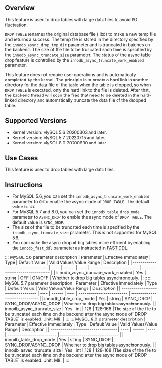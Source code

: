## Overview
This feature is used to drop tables with large data files to avoid I/O fluctuation.

`DROP TABLE` renames the original database file (.ibd) to make a new temp file and returns a success. The temp file is stored in the directory specified by the `innodb_async_drop_tmp_dir` parameter and is truncated in batches on the backend. The size of the file to be truncated each time is specified by the `innodb_async_truncate_size` parameter. The status of the async table drop feature is controlled by the `innodb_async_truncate_work_enabled` parameter.

This feature does not require user operations and is automatically completed by the kernel. The principle is to create a hard link in another directory for the data file of the table when the table is dropped, so when `DROP TABLE` is executed, only the hard link to the file is deleted. After that, the backend thread will scan the files that need to be deleted in the hard-linked directory and automatically truncate the data file of the dropped table.

## Supported Versions
- Kernel version: MySQL 5.6 20200303 and later.
- Kernel version: MySQL 5.7 20220715 and later.
- Kernel version: MySQL 8.0 20200630 and later.

## Use Cases
This feature is used to drop tables with large data files.

## Instructions
- For MySQL 5.6, you can set the `innodb_async_truncate_work_enabled` parameter to `ON` to enable the async mode of `DROP TABLE`. The default value is `OFF`.
- For MySQL 5.7 and 8.0, you can set the `innodb_table_drop_mode` parameter to `ASYNC_DROP` to enable the async mode of `DROP TABLE`. The default value is `SYNC_DROP`.
- The size of the file to be truncated each time is specified by the `innodb_async_truncate_size` parameter. This is not supported for MySQL 5.6.
- You can make the async drop of big tables more efficient by enabling the `innodb_fast_ddl` parameter as instructed in [FAST DDL](https://intl.cloud.tencent.com/document/product/236/43489).

<dx-tabs>
::: MySQL 5.6 parameter description
| Parameter                                  | Effective Immediately | Type    | Default Value | Valid Values/Value Range      | Description                                                         |
| ---------------------------------- | ---- | ------ | ---- | ------------------------- | ------------------------------ |
| innodb_async_truncate_work_enabled | Yes | string | OFF | ON/OFF | Whether to drop big tables asynchronously.           |
:::
::: MySQL 5.7 parameter description
| Parameter                                  | Effective Immediately | Type    | Default Value | Valid Values/Value Range      | Description                                                         |
| ---------------------------------- | ---- | ------ | ---- | ------------------------- | ------------------------------ |
| innodb_table_drop_mode | Yes | string | SYNC_DROP | SYNC_DROP/ASYNC_DROP | Whether to drop big tables asynchronously.           |
| innodb_async_truncate_size | Yes | int | 128 | 128–168 |The size of the file to be truncated each time on the backend after the async mode of `DROP TABLE` is enabled. Unit: MB.  |
:::
::: MySQL 8.0 parameter description
| Parameter                                  | Effective Immediately | Type    | Default Value | Valid Values/Value Range      | Description                                                         |
| ---------------------------------- | ---- | ------ | ---- | ------------------------- | ------------------------------ |
| innodb_table_drop_mode | Yes | string | SYNC_DROP | SYNC_DROP/ASYNC_DROP | Whether to drop big tables asynchronously.          |
| innodb_async_truncate_size | Yes | int | 128 | 128–168 |The size of the file to be truncated each time on the backend after the async mode of `DROP TABLE` is enabled. Unit: MB. |
:::
</dx-tabs>
